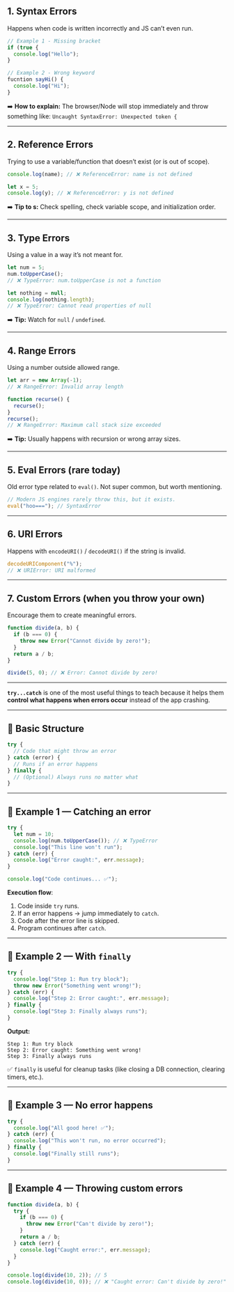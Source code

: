 ## 1. **Syntax Errors**

Happens when code is written incorrectly and JS can’t even run.

```js
// Example 1 - Missing bracket
if (true {
  console.log("Hello");
}

// Example 2 - Wrong keyword
fucntion sayHi() {
  console.log("Hi");
}
```

➡️ **How to explain:**
The browser/Node will stop immediately and throw something like:
`Uncaught SyntaxError: Unexpected token {`

---

## 2. **Reference Errors**

Trying to use a variable/function that doesn’t exist (or is out of scope).

```js
console.log(name); // ❌ ReferenceError: name is not defined

let x = 5;
console.log(y); // ❌ ReferenceError: y is not defined
```

➡️ **Tip to s:** Check spelling, check variable scope, and initialization order.

---

## 3. **Type Errors**

Using a value in a way it’s not meant for.

```js
let num = 5;
num.toUpperCase(); 
// ❌ TypeError: num.toUpperCase is not a function

let nothing = null;
console.log(nothing.length); 
// ❌ TypeError: Cannot read properties of null
```

➡️ **Tip:** Watch for `null` / `undefined`.

---

## 4. **Range Errors**

Using a number outside allowed range.

```js
let arr = new Array(-1); 
// ❌ RangeError: Invalid array length

function recurse() {
  recurse();
}
recurse(); 
// ❌ RangeError: Maximum call stack size exceeded
```

➡️ **Tip:** Usually happens with recursion or wrong array sizes.

---

## 5. **Eval Errors** (rare today)

Old error type related to `eval()`. Not super common, but worth mentioning.

```js
// Modern JS engines rarely throw this, but it exists.
eval("hoo==="); // SyntaxError
```

---

## 6. **URI Errors**

Happens with `encodeURI()` / `decodeURI()` if the string is invalid.

```js
decodeURIComponent("%"); 
// ❌ URIError: URI malformed
```

---

## 7. **Custom Errors** (when you throw your own)

Encourage them to create meaningful errors.

```js
function divide(a, b) {
  if (b === 0) {
    throw new Error("Cannot divide by zero!");
  }
  return a / b;
}

divide(5, 0); // ❌ Error: Cannot divide by zero!
```

---
**`try...catch`** is one of the most useful things to teach because it helps them **control what happens when errors occur** instead of the app crashing.

---

## 🔹 Basic Structure

```js
try {
  // Code that might throw an error
} catch (error) {
  // Runs if an error happens
} finally {
  // (Optional) Always runs no matter what
}
```

---

## 🔹 Example 1 — Catching an error

```js
try {
  let num = 10;
  console.log(num.toUpperCase()); // ❌ TypeError
  console.log("This line won't run"); 
} catch (err) {
  console.log("Error caught:", err.message);
}

console.log("Code continues... ✅");
```

**Execution flow**:

1. Code inside `try` runs.
2. If an error happens → jump immediately to `catch`.
3. Code after the error line is skipped.
4. Program continues after `catch`.

---

## 🔹 Example 2 — With `finally`

```js
try {
  console.log("Step 1: Run try block");
  throw new Error("Something went wrong!");
} catch (err) {
  console.log("Step 2: Error caught:", err.message);
} finally {
  console.log("Step 3: Finally always runs");
}
```

**Output:**

```
Step 1: Run try block
Step 2: Error caught: Something went wrong!
Step 3: Finally always runs
```

✅ `finally` is useful for cleanup tasks (like closing a DB connection, clearing timers, etc.).

---

## 🔹 Example 3 — No error happens

```js
try {
  console.log("All good here! ✅");
} catch (err) {
  console.log("This won't run, no error occurred");
} finally {
  console.log("Finally still runs");
}
```

---

## 🔹 Example 4 — Throwing custom errors

```js
function divide(a, b) {
  try {
    if (b === 0) {
      throw new Error("Can't divide by zero!");
    }
    return a / b;
  } catch (err) {
    console.log("Caught error:", err.message);
  }
}

console.log(divide(10, 2)); // 5
console.log(divide(10, 0)); // ❌ "Caught error: Can't divide by zero!"
```
